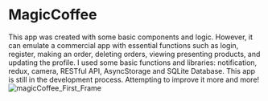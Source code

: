# MagicCoffee
This app was created with some basic components and logic. 
However, it can emulate a commercial app with essential functions such as login, register, making an order, deleting orders, viewing presenting products, and updating the profile.
I used some basic functions and libraries: notification, redux, camera, RESTful API, AsyncStorage and SQLite Database.
This app is still in the development process. Attempting to improve it more and more!
![magicCoffee_First_Frame](https://user-images.githubusercontent.com/93346020/153554022-47daa4cd-dc1d-49f1-92be-a8394b88859b.png)
